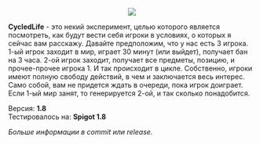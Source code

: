 <p align="center"><img src="https://www.blast.hk/attachments/70225"></p>
<p><b>CycledLife</b> - это некий эксперимент, целью которого является посмотреть, как будут вести себя игроки в условиях, о которых я сейчас вам расскажу.
Давайте предположим, что у нас есть 3 игрока. 1-ый игрок заходит в мир, играет 30 минут (или выйдет), получает бан на 3 часа. 2-ой игрок заходит, получает все предметы, позицию, и прочее-прочее игрока 1. И так происходит в цикле. Собственно, игроки имеют полную свободу действий, в чем и заключается весь интерес.
Само собой, вам не придется ждать в очереди, пока игрок доиграет. Если 1-ый мир занят, то генерируется 2-ой, и так сколько понадобится.</p>

Версия: <b>1.8</b><br>
Тестировалось на: <b>Spigot 1.8</b>

<i>Больше информации в commit или release.</i>
